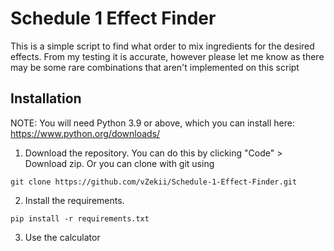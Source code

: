 # Schedule 1 Effect Finder

This is a simple script to find what order to mix ingredients for the desired effects. From my testing it is accurate, however please let me know as there may be some rare combinations that aren't implemented on this script

## Installation

NOTE: You will need Python 3.9 or above, which you can install here: https://www.python.org/downloads/

1. Download the repository. You can do this by clicking "Code" > Download zip. Or you can clone with git using

```
git clone https://github.com/vZekii/Schedule-1-Effect-Finder.git
```

2. Install the requirements.

```
pip install -r requirements.txt
```

3. Use the calculator

